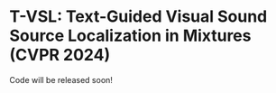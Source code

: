 # T-VSL: Text-Guided Visual Sound Source Localization in Mixtures (CVPR 2024)

Code will be released soon!
